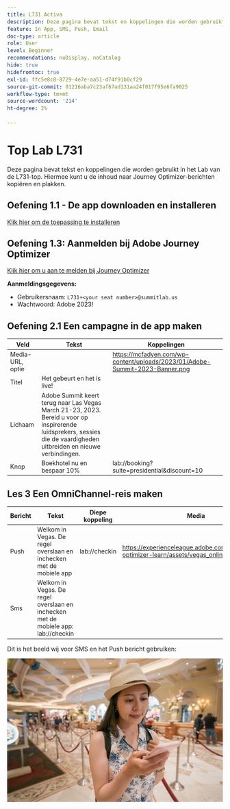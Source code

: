 ```yaml
---
title: L731 Activa
description: Deze pagina bevat tekst en koppelingen die worden gebruikt in het Lab van de L731-top.
feature: In App, SMS, Push, Email
doc-type: article
role: User
level: Beginner
recommendations: noDisplay, noCatalog
hide: true
hidefromtoc: true
exl-id: ffc5e8c8-8729-4e7e-aa51-d74f91b0cf29
source-git-commit: 01216aba7c23af67ad131aa24f017f95e6fa9025
workflow-type: tm+mt
source-wordcount: '214'
ht-degree: 2%

---
```


# Top Lab L731

Deze pagina bevat tekst en koppelingen die worden gebruikt in het Lab van de L731-top. Hiermee kunt u de inhoud naar Journey Optimizer-berichten kopiëren en plakken.

## Oefening 1.1 - De app downloaden en installeren

[Klik hier om de toepassing te installeren](https://testflight.apple.com/join/H0N5iWvW)

## Oefening 1.3: Aanmelden bij Adobe Journey Optimizer

[Klik hier om u aan te melden bij Journey Optimizer](https://experience.adobe.com/#/@techmarketingdemos/sname:summit-2023-ajo-lab/journey-optimizer/home)

**Aanmeldingsgegevens:**

* Gebruikersnaam: `L731+<your seat number>@summitlab.us`
* Wachtwoord: Adobe 2023!


## Oefening 2.1 Een campagne in de app maken

| Veld | Tekst | Koppelingen |
|----|----|----|
| Media-URL, optie |  | https://mcfadyen.com/wp-content/uploads/2023/01/Adobe-Summit-2023-Banner.png |
| Titel | Het gebeurt en het is live! |  |
| Lichaam | Adobe Summit keert terug naar Las Vegas March 21-23, 2023. Bereid u voor op inspirerende luidsprekers, sessies die de vaardigheden uitbreiden en nieuwe verbindingen. |  |
| Knop | Boekhotel nu en bespaar 10% | lab://booking?suite=presidential&amp;discount=10 |



## Les 3 Een OmniChannel-reis maken

| Bericht | Tekst | Diepe koppeling | Media |
|----|----|----|----|
| Push | Welkom in Vegas. De regel overslaan en inchecken met de mobiele app | lab://checkin | https://experienceleague.adobe.com/docs/journey-optimizer-learn/assets/vegas_online_check_in.jpg |
| Sms | Welkom in Vegas. De regel overslaan en inchecken met de mobiele app: lab://checkin |  |


Dit is het beeld wij voor SMS en het Push bericht gebruiken:

![Online inchecken](/help/assets/vegas_online_check_in.jpg)
